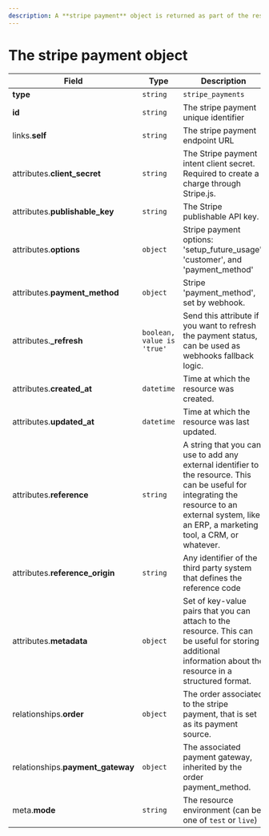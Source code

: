 ```yaml
---
description: A **stripe payment** object is returned as part of the response body of each successful list, retrieve, create or update API call.
---
```


# The stripe payment object

| Field          | Type     | Description                                  |
| -------------- | -------- | -------------------------------------------- |
| **type**       | `string` | `stripe_payments`                        |
| **id**         | `string` | The stripe payment unique identifier  |
| links.**self** | `string` | The stripe payment endpoint URL       |
| attributes.**client_secret** | `string` | The Stripe payment intent client secret. Required to create a charge through Stripe.js. |
| attributes.**publishable_key** | `string` | The Stripe publishable API key. |
| attributes.**options** | `object` | Stripe payment options: 'setup_future_usage', 'customer', and 'payment_method' |
| attributes.**payment_method** | `object` | Stripe 'payment_method', set by webhook. |
| attributes.**_refresh** | `boolean, value is 'true'` | Send this attribute if you want to refresh the payment status, can be used as webhooks fallback logic. |
| attributes.**created_at** | `datetime` | Time at which the resource was created. |
| attributes.**updated_at** | `datetime` | Time at which the resource was last updated. |
| attributes.**reference** | `string` | A string that you can use to add any external identifier to the resource. This can be useful for integrating the resource to an external system, like an ERP, a marketing tool, a CRM, or whatever. |
| attributes.**reference_origin** | `string` | Any identifier of the third party system that defines the reference code |
| attributes.**metadata** | `object` | Set of key-value pairs that you can attach to the resource. This can be useful for storing additional information about the resource in a structured format. |
| relationships.**order** | `object` | The order associated to the stripe payment, that is set as its payment source. |
| relationships.**payment_gateway** | `object` | The associated payment gateway, inherited by the order payment_method. |
| meta.**mode** | `string` | The resource environment \(can be one of `test` or `live`\) |

